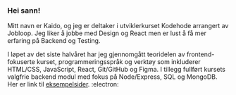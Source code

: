 ### Hei sann!

Mitt navn er Kaido, og jeg er deltaker i utviklerkurset Kodehode arrangert av Jobloop.
Jeg liker å jobbe med Design og React men er lust å få mer erfaring på Backend og Testing.

I løpet av det siste halvåret har jeg gjennomgått teoridelen av frontend-fokuserte kurset, 
programmeringsspråk og verktøy som inkluderer HTML/CSS, JavaScript, React, Git/GitHub og Figma. 
I tillegg fullført kursets valgfrie backend modul med fokus på Node/Express, SQL og MongoDB.
Her er link til [eksempelsider](https://kaidok-b04.github.io/portfolio/). :electron:
